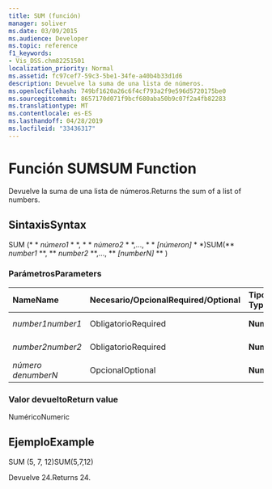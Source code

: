 ```yaml
---
title: SUM (función)
manager: soliver
ms.date: 03/09/2015
ms.audience: Developer
ms.topic: reference
f1_keywords:
- Vis_DSS.chm82251501
localization_priority: Normal
ms.assetid: fc97cef7-59c3-5be1-34fe-a40b4b33d1d6
description: Devuelve la suma de una lista de números.
ms.openlocfilehash: 749bf1620a26c6f4cf793a2f9e596d5720175be0
ms.sourcegitcommit: 8657170d071f9bcf680aba50b9c07f2a4fb82283
ms.translationtype: MT
ms.contentlocale: es-ES
ms.lasthandoff: 04/28/2019
ms.locfileid: "33436317"
---
```

# <a name="sum-function"></a><span data-ttu-id="80ae8-103">Función SUM</span><span class="sxs-lookup"><span data-stu-id="80ae8-103">SUM Function</span></span>

<span data-ttu-id="80ae8-104">Devuelve la suma de una lista de números.</span><span class="sxs-lookup"><span data-stu-id="80ae8-104">Returns the sum of a list of numbers.</span></span>
  
## <a name="syntax"></a><span data-ttu-id="80ae8-105">Sintaxis</span><span class="sxs-lookup"><span data-stu-id="80ae8-105">Syntax</span></span>

<span data-ttu-id="80ae8-106">SUM (\* \* *número1* \* \*, \* \* *número2* \* \*,..., \* \* *[númeron]* \* \*)</span><span class="sxs-lookup"><span data-stu-id="80ae8-106">SUM(\*\* *number1* \*\*, \*\* *number2* \*\*,..., \*\* *[numberN]* \*\* )</span></span> 
  
### <a name="parameters"></a><span data-ttu-id="80ae8-107">Parámetros</span><span class="sxs-lookup"><span data-stu-id="80ae8-107">Parameters</span></span>

|<span data-ttu-id="80ae8-108">**Name**</span><span class="sxs-lookup"><span data-stu-id="80ae8-108">**Name**</span></span>|<span data-ttu-id="80ae8-109">**Necesario/Opcional**</span><span class="sxs-lookup"><span data-stu-id="80ae8-109">**Required/Optional**</span></span>|<span data-ttu-id="80ae8-110">**Tipo de datos**</span><span class="sxs-lookup"><span data-stu-id="80ae8-110">**Data Type**</span></span>|<span data-ttu-id="80ae8-111">**Descripción**</span><span class="sxs-lookup"><span data-stu-id="80ae8-111">**Description**</span></span>|
|:-----|:-----|:-----|:-----|
| <span data-ttu-id="80ae8-112">_number1_</span><span class="sxs-lookup"><span data-stu-id="80ae8-112">_number1_</span></span> <br/> |<span data-ttu-id="80ae8-113">Obligatorio</span><span class="sxs-lookup"><span data-stu-id="80ae8-113">Required</span></span>  <br/> |<span data-ttu-id="80ae8-114">**Numérico**</span><span class="sxs-lookup"><span data-stu-id="80ae8-114">**Numeric**</span></span> <br/> |<span data-ttu-id="80ae8-115">El primer número.</span><span class="sxs-lookup"><span data-stu-id="80ae8-115">The first number.</span></span>  <br/> |
| <span data-ttu-id="80ae8-116">_number2_</span><span class="sxs-lookup"><span data-stu-id="80ae8-116">_number2_</span></span> <br/> |<span data-ttu-id="80ae8-117">Obligatorio</span><span class="sxs-lookup"><span data-stu-id="80ae8-117">Required</span></span>  <br/> |<span data-ttu-id="80ae8-118">**Numérico**</span><span class="sxs-lookup"><span data-stu-id="80ae8-118">**Numeric**</span></span> <br/> |<span data-ttu-id="80ae8-119">El segundo número.</span><span class="sxs-lookup"><span data-stu-id="80ae8-119">The second number.</span></span>  <br/> |
| <span data-ttu-id="80ae8-120">_número de_</span><span class="sxs-lookup"><span data-stu-id="80ae8-120">_numberN_</span></span> <br/> |<span data-ttu-id="80ae8-121">Opcional</span><span class="sxs-lookup"><span data-stu-id="80ae8-121">Optional</span></span>  <br/> |<span data-ttu-id="80ae8-122">**Numérico**</span><span class="sxs-lookup"><span data-stu-id="80ae8-122">**Numeric**</span></span> <br/> |<span data-ttu-id="80ae8-123">El número n.</span><span class="sxs-lookup"><span data-stu-id="80ae8-123">The nth number.</span></span>  <br/> |
   
### <a name="return-value"></a><span data-ttu-id="80ae8-124">Valor devuelto</span><span class="sxs-lookup"><span data-stu-id="80ae8-124">Return value</span></span>

<span data-ttu-id="80ae8-125">Numérico</span><span class="sxs-lookup"><span data-stu-id="80ae8-125">Numeric</span></span>
  
## <a name="example"></a><span data-ttu-id="80ae8-126">Ejemplo</span><span class="sxs-lookup"><span data-stu-id="80ae8-126">Example</span></span>

<span data-ttu-id="80ae8-127">SUM (5, 7, 12)</span><span class="sxs-lookup"><span data-stu-id="80ae8-127">SUM(5,7,12)</span></span>
  
<span data-ttu-id="80ae8-128">Devuelve 24.</span><span class="sxs-lookup"><span data-stu-id="80ae8-128">Returns 24.</span></span>
  

